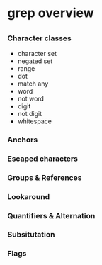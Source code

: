 # grep overview

## 

### Character classes
- character set
- negated set
- range
- dot
- match any
- word
- not word
- digit
- not digit
- whitespace



### Anchors

### Escaped characters

### Groups & References

### Lookaround

### Quantifiers & Alternation

### Subsitutation

### Flags

